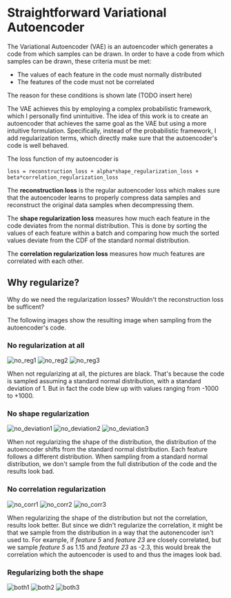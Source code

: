 # Straightforward Variational Autoencoder
The Variational Autoencoder (VAE) is an autoencoder which generates a code from which samples can be drawn. 
In order to have a code from which samples can be drawn, these criteria must be met: 
* The values of each feature in the code must normally distributed
* The features of the code must not be correlated

The reason for these conditions is shown late (TODO insert here)

The VAE achieves this by employing a complex probabilistic framework, which I personally find unintuitive. 
The idea of this work is to create an autoencoder that achieves the same goal as the VAE but using a more intuitive formulation. 
Specifically, instead of the probabilistic framework, I add regularization terms, which directly make sure that the autoencoder's code is well behaved. 

The loss function of my autoencoder is

    loss = reconstruction_loss + alpha*shape_regularization_loss + beta*correlation_regularization_loss

The **reconstruction loss** is the regular autoencoder loss which makes sure that the autoencoder learns to properly compress data samples and reconstruct the original data samples when decompressing them. 

The **shape regularization loss** measures how much each feature in the code deviates from the normal distribution. This is done by sorting the values of each feature within a batch and comparing how much the sorted values deviate from the CDF of the standard normal distribution. 

The **correlation regularization loss** measures how much features are correlated with each other. 

## Why regularize?

Why do we need the regularization losses? Wouldn't the reconstruction loss be sufficent? 

The following images show the resulting image when sampling from the autoencoder's code. 

### No regularization at all
![no_reg1](https://user-images.githubusercontent.com/1943719/229309768-62a0e921-cc02-4391-be5e-14d20fd5c675.png)
![no_reg2](https://user-images.githubusercontent.com/1943719/229309773-2bee3b22-fb50-47d1-a447-007e1295ef97.png)
![no_reg3](https://user-images.githubusercontent.com/1943719/229309778-4d8ff5f2-f481-41c2-92c7-c118f24e01fe.png)

When not regularizing at all, the pictures are black. That's because the code is sampled assuming a standard normal distribution, with a standard deviation of 1. But in fact the code blew up with values ranging from -1000 to +1000. 

### No shape regularization
![no_deviation1](https://user-images.githubusercontent.com/1943719/229309798-4089c5ba-1f54-4e98-9d29-4980966a1a00.png)
![no_deviation2](https://user-images.githubusercontent.com/1943719/229309803-15b4b6f3-0fb2-4ce7-8bf0-e0d614fbbdfa.png)
![no_deviation3](https://user-images.githubusercontent.com/1943719/229309808-c8bae1d9-6fe1-4356-b483-0fca11e7d4c7.png)

When not regularizing the shape of the distribution, the distribution of the autoencoder shifts from the standard normal distribution. Each feature follows a different distribution. When sampling from a standard normal distribution, we don't sample from the full distribution of the code and the results look bad. 

### No correlation regularization
![no_corr1](https://user-images.githubusercontent.com/1943719/229309816-2093c691-5f8c-4cde-878b-9a2bde5cafe3.png)
![no_corr2](https://user-images.githubusercontent.com/1943719/229309821-37021d9d-9414-4b4d-bf62-91c507f4fb15.png)
![no_corr3](https://user-images.githubusercontent.com/1943719/229309823-9efd4a2e-dcd0-4fec-a142-25f848c300e0.png)

When regularizing the shape of the distribution but not the correlation, results look better. But since we didn't regularize the correlation, it might be that we sample from the distribution in a way that the autonencoder isn't used to. For example, if *feature 5* and *feature 23* are closely correlated, but we sample *feature 5* as 1.15 and *feature 23* as -2.3, this would break the correlation which the autoencoder is used to and thus the images look bad. 

### Regularizing both the shape 
![both1](https://user-images.githubusercontent.com/1943719/229309832-4c94daa1-b19c-4aa1-be0c-372a38fd5d6d.png)
![both2](https://user-images.githubusercontent.com/1943719/229309840-6d5d8468-71fc-45e7-ba64-a56d35cac2bf.png)
![both3](https://user-images.githubusercontent.com/1943719/229309848-e77f534b-cd18-4b86-8174-8aa0235ff639.png)
